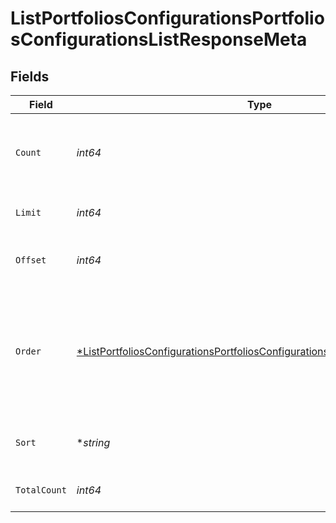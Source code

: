 # ListPortfoliosConfigurationsPortfoliosConfigurationsListResponseMeta


## Fields

| Field                                                                                                                                                                              | Type                                                                                                                                                                               | Required                                                                                                                                                                           | Description                                                                                                                                                                        |
| ---------------------------------------------------------------------------------------------------------------------------------------------------------------------------------- | ---------------------------------------------------------------------------------------------------------------------------------------------------------------------------------- | ---------------------------------------------------------------------------------------------------------------------------------------------------------------------------------- | ---------------------------------------------------------------------------------------------------------------------------------------------------------------------------------- |
| `Count`                                                                                                                                                                            | *int64*                                                                                                                                                                            | :heavy_check_mark:                                                                                                                                                                 | Count of the resources returned in the response.                                                                                                                                   |
| `Limit`                                                                                                                                                                            | *int64*                                                                                                                                                                            | :heavy_check_mark:                                                                                                                                                                 | Total limit of the response.                                                                                                                                                       |
| `Offset`                                                                                                                                                                           | *int64*                                                                                                                                                                            | :heavy_check_mark:                                                                                                                                                                 | Amount of resource to offset in the response.                                                                                                                                      |
| `Order`                                                                                                                                                                            | [*ListPortfoliosConfigurationsPortfoliosConfigurationsListResponseMetaOrder](../../models/operations/listportfoliosconfigurationsportfoliosconfigurationslistresponsemetaorder.md) | :heavy_minus_sign:                                                                                                                                                                 | The ordering of the response.<br/>* ASC - Ascending order<br/>* DESC - Descending order                                                                                            |
| `Sort`                                                                                                                                                                             | **string*                                                                                                                                                                          | :heavy_minus_sign:                                                                                                                                                                 | The field that the list is sorted by.                                                                                                                                              |
| `TotalCount`                                                                                                                                                                       | *int64*                                                                                                                                                                            | :heavy_check_mark:                                                                                                                                                                 | Total count of all the resources.                                                                                                                                                  |